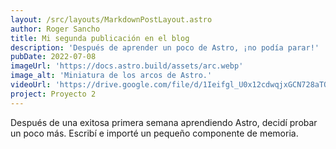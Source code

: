 ```yaml
---
layout: /src/layouts/MarkdownPostLayout.astro
author: Roger Sancho
title: Mi segunda publicación en el blog
description: 'Después de aprender un poco de Astro, ¡no podía parar!'
pubDate: 2022-07-08
imageUrl: 'https://docs.astro.build/assets/arc.webp'
image_alt: 'Miniatura de los arcos de Astro.'
videoUrl: 'https://drive.google.com/file/d/1Ieifgl_U0x12cdwqjxGCN728aTQU-u4s/view?usp=sharing'
project: Proyecto 2
---
```


Después de una exitosa primera semana aprendiendo Astro, decidí probar un poco más. Escribí e importé un pequeño componente de memoria.
